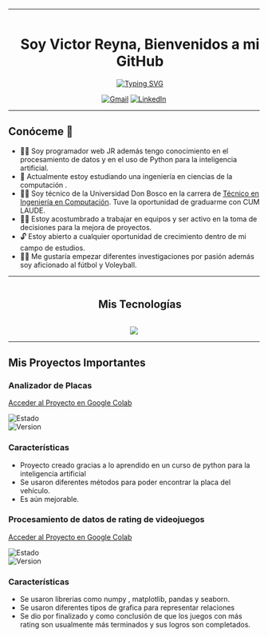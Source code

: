 <hr>
<div id="user-content-toc"> 
  <ul align="center">
    <summary><h1 style="display: inline-block">Soy Victor Reyna, Bienvenidos a mi GitHub</h1></summary>
 <a href="https://git.io/typing-svg"><img src="https://readme-typing-svg.herokuapp.com?font=Fira+Code&pause=1000&width=435&lines=INGENIER%C3%8DA+EN+COMPUTACI%C3%93N;PHP-PYTHON+DEVELOPER" alt="Typing SVG" /></a>
  </ul>
</div>
<p align="center">
  <a href="mailto:veduardo239@gmail.com"><img src="https://img.shields.io/badge/gmail-%23EA4335.svg?style=plastic&logo=gmail&logoColor=white" alt="Gmail"/></a>
  <a href="https://www.linkedin.com/in/victor-reyna-168a78290/"><img src="https://img.shields.io/badge/linkedin-%230A66C2.svg?style=plastic&logo=linkedin&logoColor=white" alt="LinkedIn"/></a>
</p>
<hr>

<h2>Conóceme 🧐</h2>

- 👨‍💻 Soy programador web JR además tengo conocimiento en el procesamiento de datos y en el uso de Python para la inteligencia artificial.
- 🤖 Actualmente estoy estudiando una ingeniería en ciencias de la computación </a>.
- 👨‍🎓 Soy técnico de la Universidad Don Bosco en la carrera de <a href="https://www.udb.edu.sv/udb/carreras/carrera/tecnico_en_ingenieria_en_computacion" target="_blank">Técnico en Ingeniería en Computación</a>. Tuve la oportunidad de graduarme con CUM LAUDE.
- 👨‍🦱 Estoy acostumbrado a trabajar en equipos y ser activo en la toma de decisiones para la mejora de proyectos.
- 🔓 Estoy abierto a cualquier oportunidad de crecimiento dentro de mi campo de estudios.
- 👨‍⚕️ Me gustaría empezar diferentes investigaciones por pasión además soy aficionado al fútbol y Voleyball.

<hr>

<div id="user-content-toc">
  <ul align="center">
    <summary><h2 style="display: inline-block">Mis Tecnologías</h2></summary>
  </ul>
</div>

<p align="center">
  <a href="https://skillicons.dev">
    <img src="https://skillicons.dev/icons?i=figma,git,css,html,js,java,php,mysql,py,react,ubuntu,cs,laravel" />
  </a>
</p>

<hr>

<h2>Mis Proyectos Importantes</h2>

### Analizador de Placas
[Acceder al Proyecto en Google Colab](https://colab.research.google.com/drive/1Tke0BWnte7dPxcmN-YzXMkipbonGsybF)  

![Estado](https://img.shields.io/badge/Proceso-Terminado-brightgreen)  
![Version](https://img.shields.io/badge/version-1.0.0-blue)

### Características
- Proyecto creado gracias a lo aprendido en un curso de python para la inteligencia artificial
- Se usaron diferentes métodos para poder encontrar la placa del vehículo.
- Es aún mejorable.

### Procesamiento de datos de rating de videojuegos
[Acceder al Proyecto en Google Colab](https://colab.research.google.com/drive/1NclyMvaX1s8dpN7aZVbC6BTl29_IiWvi?usp=sharing)  

![Estado](https://img.shields.io/badge/Proceso-Terminado-brightgreen)  
![Version](https://img.shields.io/badge/version-1.0.0-blue)

### Características
- Se usaron librerias como numpy , matplotlib, pandas y seaborn.
- Se usaron diferentes tipos de grafica para representar relaciones 
- Se dio por finalizado y como conclusión de que los juegos con más rating son usualmente más terminados y sus logros son completados.
